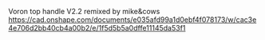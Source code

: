 Voron top handle V2.2 remixed by mike&cows
https://cad.onshape.com/documents/e035afd99a1d0ebf4f078173/w/cac3e4e706d2bb40cb4a00b2/e/1f5d5b5a0dffe11145da53f1

